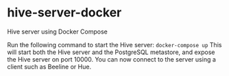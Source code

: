 # hive-server-docker
Hive server using Docker Compose

Run the following command to start the Hive server:
`docker-compose up`
This will start both the Hive server and the PostgreSQL metastore, and expose the Hive server on port 10000. You can now connect to the server using a client such as Beeline or Hue.
